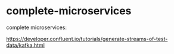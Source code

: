 # complete-microservices
complete microservices:

https://developer.confluent.io/tutorials/generate-streams-of-test-data/kafka.html
